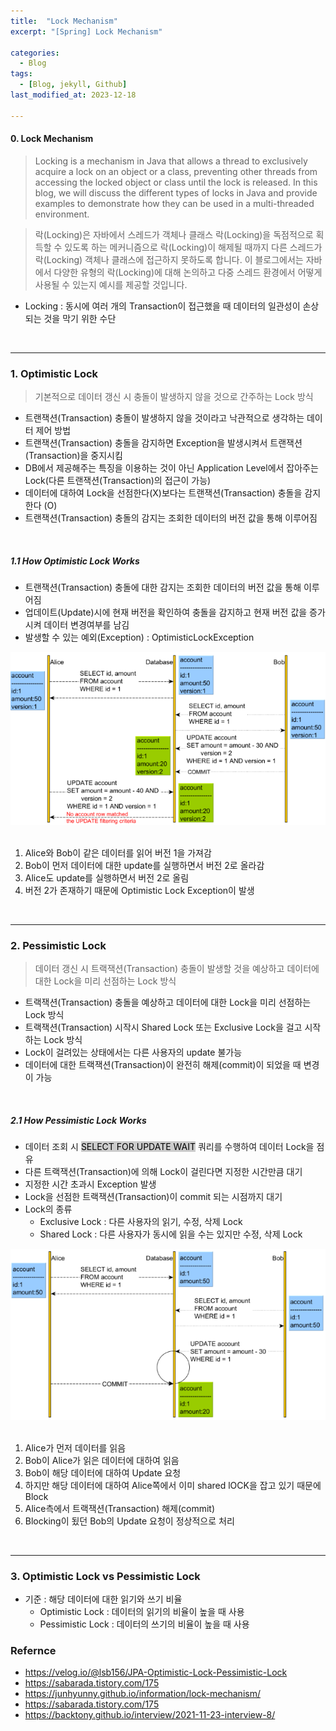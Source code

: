 ```yaml
---
title:  "Lock Mechanism"
excerpt: "[Spring] Lock Mechanism"

categories:
  - Blog
tags:
  - [Blog, jekyll, Github]
last_modified_at: 2023-12-18

---
```



#### 0. Lock Mechanism

> Locking is a mechanism in Java that allows a thread to exclusively acquire a lock on an object or a class, preventing other threads from accessing the locked object or class until the lock is released. In this blog, we will discuss the different types of locks in Java and provide examples to demonstrate how they can be used in a multi-threaded environment.

> 락(Locking)은 자바에서 스레드가 객체나 클래스 락(Locking)을 독점적으로 획득할 수 있도록 하는 메커니즘으로 락(Locking)이 해제될 때까지 다른 스레드가 락(Locking) 객체나 클래스에 접근하지 못하도록 합니다. 이 블로그에서는 자바에서 다양한 유형의 락(Locking)에 대해 논의하고 다중 스레드 환경에서 어떻게 사용될 수 있는지 예시를 제공할 것입니다.


- Locking : 동시에 여러 개의 Transaction이 접근했을 때 데이터의 일관성이 손상되는 것을 막기 위한 수단


<br />

---


### 1. Optimistic Lock

> 기본적으로 데이터 갱신 시 충돌이 발생하지 않을 것으로 간주하는 Lock 방식


- 트랜잭션(Transaction) 충돌이 발생하지 않을 것이라고 낙관적으로 생각하는 데이터 제어 방법
- 트랜잭션(Transaction) 충돌을 감지하면 Exception을 발생시켜서 트랜잭션(Transaction)을 중지시킴
- DB에서 제공해주는 특징을 이용하는 것이 아닌 Application Level에서 잡아주는 Lock(다른 트랜잭션(Transaction)의 접근이 가능)
- 데이터에 대하여 Lock을 선점한다(X)보다는 트랜잭션(Transaction) 충돌을 감지한다 (O) 
- 트랜잭션(Transaction) 충돌의 감지는 조회한 데이터의 버전 값을 통해 이루어짐


<br />

##### 1.1 How Optimistic Lock Works

- 트랜잭션(Transaction) 충돌에 대한 감지는 조회한 데이터의 버전 값을 통해 이루어짐
- 업데이트(Update)시에 현재 버전을 확인하여 충돌을 감지하고 현재 버전 값을 증가시켜 데이터 변경여부를 남김
- 발생할 수 있는 예외(Exception) : OptimisticLockException

![image info](/assets/img/optimistic.png)
<img src="/assets/img/optimistic.png" alt="" width="0" height="0">

1. Alice와 Bob이 같은 데이터를 읽어 버전 1을 가져감
2. Bob이 먼저 데이터에 대한 update를 실행하면서 버전 2로 올라감
3. Alice도 update를 실행하면서 버전 2로 올림
4. 버전 2가 존재하기 때문에 Optimistic Lock Exception이 발생

<br />

---


### 2. Pessimistic Lock

> 데이터 갱신 시 트랙잭션(Transaction) 충돌이 발생할 것을 예상하고 데이터에 대한 Lock을 미리 선점하는 Lock 방식

- 트랙잭션(Transaction) 충돌을 예상하고 데이터에 대한 Lock을 미리 선점하는 Lock 방식
- 트랙잭션(Transaction) 시작시 Shared Lock 또는 Exclusive Lock을 걸고 시작하는 Lock 방식
- Lock이 걸려있는 상태에서는 다른 사용자의 update 불가능
- 데이터에 대한 트랙잭션(Transaction)이 완전히 해제(commit)이 되었을 때 변경이 가능


<br />

##### 2.1 How Pessimistic Lock Works

- 데이터 조회 시 <mark style="background-color:#cccccc">SELECT FOR UPDATE WAIT</mark> 쿼리를 수행하여 데이터 Lock을 점유
 - 다른 트랙잭션(Transaction)에 의해 Lock이 걸린다면 지정한 시간만큼 대기
 - 지정한 시간 초과시 Exception 발생
- Lock을 선점한 트랙잭션(Transaction)이 commit 되는 시점까지 대기
- Lock의 종류
  - Exclusive Lock : 다른 사용자의 읽기, 수정, 삭제 Lock
  - Shared Lock : 다른 사용자가 동시에 읽을 수는 있지만 수정, 삭제 Lock

![image info](/assets/img/pessimistic.png)
<img src="/assets/img/pessimistic.png" alt="" width="0" height="0">

1. Alice가 먼저 데이터를 읽음
2. Bob이 Alice가 읽은 데이터에 대하여 읽음
3. Bob이 해당 데이터에 대하여 Update 요청
4. 하지만 해당 데이터에 대하여 Alice쪽에서 이미 shared lOCK을 잡고 있기 때문에 Block
5. Alice측에서 트랙잭션(Transaction) 해제(commit)
6. Blocking이 됬던 Bob의 Update 요청이 정상적으로 처리

<br />

---

### 3. Optimistic Lock vs Pessimistic Lock

- 기준 : 해당 데이터에 대한 읽기와 쓰기 비율
  - Optimistic Lock : 데이터의 읽기의 비율이 높을 때 사용
  - Pessimistic Lock : 데이터의 쓰기의 비율이 높을 때 사용


### Refernce 
- https://velog.io/@lsb156/JPA-Optimistic-Lock-Pessimistic-Lock
- https://sabarada.tistory.com/175
- https://junhyunny.github.io/information/lock-mechanism/
- https://sabarada.tistory.com/175
- https://backtony.github.io/interview/2021-11-23-interview-8/